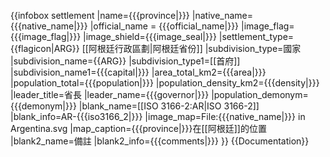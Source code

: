 {{infobox settlement
|name={{{province|}}}
|native_name={{{native_name|}}}
|official_name = {{{official_name|}}}
|image_flag={{{image_flag|}}}
|image_shield={{{image_seal|}}}
|settlement_type={{flagicon|ARG}} [[阿根廷行政區劃|阿根廷省份]]
|subdivision_type=國家
|subdivision_name={{ARG}}
|subdivision_type1=[[首府]]
|subdivision_name1={{{capital|}}}
|area_total_km2={{{area|}}}
|population_total={{{population|}}}
|population_density_km2={{{density|}}}
|leader_title=省長
|leader_name={{{governor|}}}
|population_demonym={{{demonym|}}}
|blank_name=[[ISO 3166-2:AR|ISO 3166-2]]
|blank_info=AR-{{{iso3166_2|}}}
|image_map=File:{{{native_name|}}} in Argentina.svg
|map_caption={{{province|}}}在[[阿根廷]]的位置
|blank2_name=備註
|blank2_info={{{comments|}}}
}}<noinclude>
{{Documentation}}
</noinclude>
